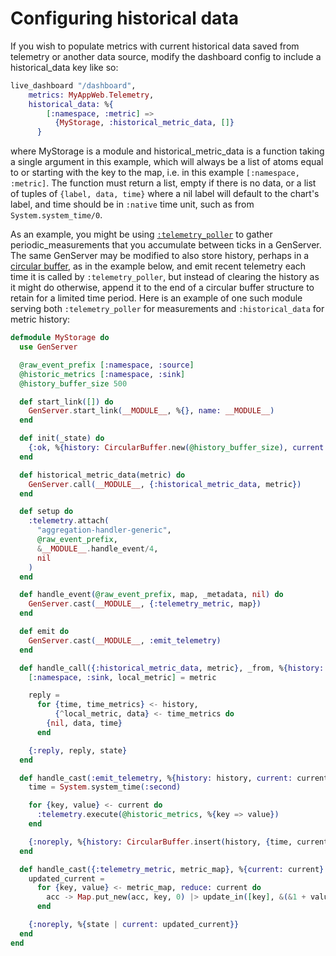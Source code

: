 # Configuring historical data

If you wish to populate metrics with current historical data saved from telemetry or another data source,
modify the dashboard config to include a historical_data key like so:

```elixir
live_dashboard "/dashboard",
    metrics: MyAppWeb.Telemetry,
    historical_data: %{
        [:namespace, :metric] =>
          {MyStorage, :historical_metric_data, []}
      }
```

where MyStorage is a module and historical_metric_data is a function taking a single argument in this example, which will always be a list of atoms equal to or starting with the key to the map, i.e. in this example `[:namespace, :metric]`.  The function must return a list, empty if there is no data, or a list of tuples of `{label, data, time}` where a nil label will default to the chart's label, and time should be
in `:native` time unit, such as from `System.system_time/0`.

As an example, you might be using [`:telemetry_poller`](https://github.com/beam-telemetry/telemetry_poller) to gather periodic_measurements that you accumulate between ticks in a GenServer.  The same GenServer may be modified to also store history, perhaps in a [circular buffer](https://en.wikipedia.org/wiki/Circular_buffer), as in the example below, and emit recent telemetry each time it is called by `:telemetry_poller`, but instead of clearing the history as it might do otherwise, append it to the end of a circular buffer structure to retain for a limited time period.  Here is an example of one such module serving both `:telemetry_poller` for measurements and `:historical_data` for metric history:

```elixir
defmodule MyStorage do
  use GenServer

  @raw_event_prefix [:namespace, :source]
  @historic_metrics [:namespace, :sink]
  @history_buffer_size 500

  def start_link([]) do
    GenServer.start_link(__MODULE__, %{}, name: __MODULE__)
  end

  def init(_state) do
    {:ok, %{history: CircularBuffer.new(@history_buffer_size), current: %{}}}
  end

  def historical_metric_data(metric) do
    GenServer.call(__MODULE__, {:historical_metric_data, metric})
  end

  def setup do
    :telemetry.attach(
      "aggregation-handler-generic",
      @raw_event_prefix,
      &__MODULE__.handle_event/4,
      nil
    )
  end

  def handle_event(@raw_event_prefix, map, _metadata, nil) do
    GenServer.cast(__MODULE__, {:telemetry_metric, map})
  end

  def emit do
    GenServer.cast(__MODULE__, :emit_telemetry)
  end

  def handle_call({:historical_metric_data, metric}, _from, %{history: history} = state) do
    [:namespace, :sink, local_metric] = metric

    reply =
      for {time, time_metrics} <- history,
          {^local_metric, data} <- time_metrics do
        {nil, data, time}
      end

    {:reply, reply, state}
  end

  def handle_cast(:emit_telemetry, %{history: history, current: current}) do
    time = System.system_time(:second)

    for {key, value} <- current do
      :telemetry.execute(@historic_metrics, %{key => value})
    end

    {:noreply, %{history: CircularBuffer.insert(history, {time, current}), current: %{}}}
  end

  def handle_cast({:telemetry_metric, metric_map}, %{current: current} = state) do
    updated_current =
      for {key, value} <- metric_map, reduce: current do
        acc -> Map.put_new(acc, key, 0) |> update_in([key], &(&1 + value))
      end

    {:noreply, %{state | current: updated_current}}
  end
end
```